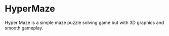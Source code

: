 # HyperMaze

Hyper Maze is a simple maze puzzle solving game but with 3D graphics and smooth gameplay.
